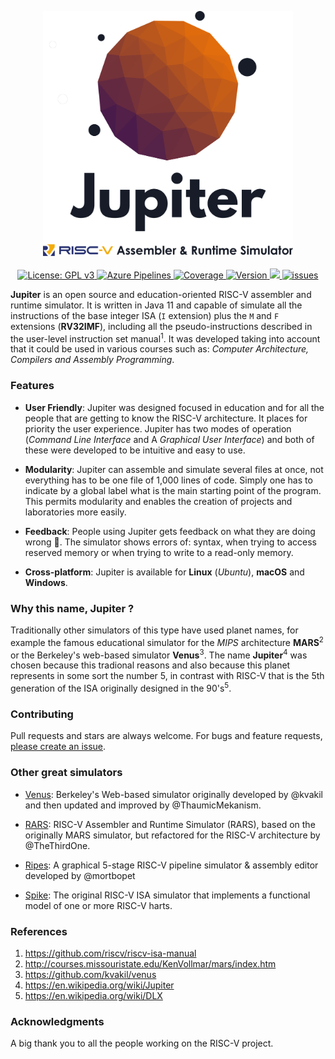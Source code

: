 <p align="center">
  <a href="https://github.com/andrescv/Jupiter/">
    <img src="./docs/assets/images/jupiter.png" alt="Jupiter" width="400">
  </a>
  <br><br>
  <a href="https://github.com/andrescv/Jupiter/blob/master/LICENSE">
    <img src="https://img.shields.io/badge/License-GPL%20v3-blue.svg" alt="License: GPL v3">
  </a>
  <a href="https://dev.azure.com/andrescv/Jupiter">
    <img src="https://dev.azure.com/andrescv/Jupiter/_apis/build/status/andrescv.Jupiter?branchName=master" alt="Azure Pipelines">
  </a>
  <a href="https://dev.azure.com/andrescv/Jupiter">
    <img src="https://img.shields.io/azure-devops/coverage/andrescv/Jupiter/4.svg" alt="Coverage" />
  </a>
  <a href="https://github.com/andrescv/Jupiter/releases">
    <img src="https://img.shields.io/github/release/andrescv/Jupiter/all.svg" alt="Version">
  </a>
  <a href="https://github.com/andrescv/Jupiter/releases">
    <img src="https://img.shields.io/github/downloads/andrescv/Jupiter/total.svg">
  </a>
  <a href="https://github.com/andrescv/Jupiter/issues">
    <img src="https://img.shields.io/github/issues/andrescv/Jupiter.svg" alt="issues" />
  </a>
</p>

**Jupiter** is an open source and education-oriented RISC-V assembler and runtime simulator. It is written in Java 11 and capable of simulate all the instructions of the base integer ISA (`I` extension) plus the `M` and `F` extensions (**RV32IMF**), including all the pseudo-instructions described in the user-level instruction set manual<sup>1</sup>. It was developed taking into account that it could be used in various courses such as: _Computer Architecture, Compilers and Assembly Programming_.

### Features

* **User Friendly**: Jupiter was designed focused in education and for all the people that are getting to know the RISC-V architecture. It places for priority the user experience. Jupiter has two modes of operation (_Command Line Interface_ and A _Graphical User Interface_) and both of these were developed to be intuitive and easy to use.

* **Modularity**: Jupiter can assemble and simulate several files at once, not everything has to be one file of 1,000 lines of code. Simply one has to indicate by a global label what is the main starting point of the program. This permits modularity and enables the creation of projects and laboratories more easily.

* **Feedback**: People using Jupiter gets feedback on what they are doing wrong :100:. The simulator shows errors of: syntax, when trying to access reserved memory or when trying to write to a read-only memory.

* **Cross-platform**: Jupiter is available for **Linux** (_Ubuntu_), **macOS** and **Windows**.

### Why this name, Jupiter ?

Traditionally other simulators of this type have used planet names, for example the famous educational simulator for the _MIPS_ architecture **MARS**<sup>2</sup> or the Berkeley's web-based simulator **Venus**<sup>3</sup>. The name **Jupiter**<sup>4</sup> was chosen because this tradional reasons and also because this planet represents in some sort the number 5, in contrast with RISC-V that is the 5th generation of the ISA originally designed in the 90's<sup>5</sup>.

### Contributing

Pull requests and stars are always welcome. For bugs and feature requests, [please create an issue](https://github.com/andrescv/Jupiter/issues/new).

### Other great simulators

* [Venus](https://github.com/ThaumicMekanism/venusbackend): Berkeley's Web-based simulator originally developed by @kvakil and then updated and improved by @ThaumicMekanism.

* [RARS](https://github.com/TheThirdOne/rars): RISC-V Assembler and Runtime Simulator (RARS), based on the originally MARS simulator, but refactored for the RISC-V architecture by @TheThirdOne.

* [Ripes](https://github.com/mortbopet/Ripes): A graphical 5-stage RISC-V pipeline simulator & assembly editor developed by @mortbopet

* [Spike](https://github.com/riscv/riscv-isa-sim): The original RISC-V ISA simulator that implements a functional model of one or more RISC-V harts.

### References

1. https://github.com/riscv/riscv-isa-manual
2. http://courses.missouristate.edu/KenVollmar/mars/index.htm
3. https://github.com/kvakil/venus
4. https://en.wikipedia.org/wiki/Jupiter
5. https://en.wikipedia.org/wiki/DLX

### Acknowledgments

A big thank you to all the people working on the RISC-V project.
